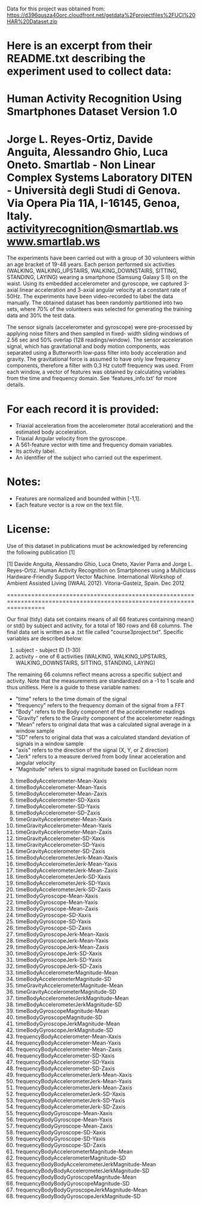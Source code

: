 Data for this project was obtained from: 
https://d396qusza40orc.cloudfront.net/getdata%2Fprojectfiles%2FUCI%20HAR%20Dataset.zip

Here is an excerpt from their README.txt describing the experiment used to collect data:
========================================================================================================================
Human Activity Recognition Using Smartphones Dataset
Version 1.0
==================================================================
Jorge L. Reyes-Ortiz, Davide Anguita, Alessandro Ghio, Luca Oneto.
Smartlab - Non Linear Complex Systems Laboratory
DITEN - Università degli Studi di Genova.
Via Opera Pia 11A, I-16145, Genoa, Italy.
activityrecognition@smartlab.ws
www.smartlab.ws
==================================================================

The experiments have been carried out with a group of 30 volunteers within an age bracket of 19-48 years. Each person 
performed six activities (WALKING, WALKING_UPSTAIRS, WALKING_DOWNSTAIRS, SITTING, STANDING, LAYING) wearing a smartphone 
(Samsung Galaxy S II) on the waist. Using its embedded accelerometer and gyroscope, we captured 3-axial linear acceleration 
and 3-axial angular velocity at a constant rate of 50Hz. The experiments have been video-recorded to label the data 
manually. The obtained dataset has been randomly partitioned into two sets, where 70% of the volunteers was selected for 
generating the training data and 30% the test data. 

The sensor signals (accelerometer and gyroscope) were pre-processed by applying noise filters and then sampled in fixed-
width sliding windows of 2.56 sec and 50% overlap (128 readings/window). The sensor acceleration signal, which has 
gravitational and body motion components, was separated using a Butterworth low-pass filter into body acceleration and 
gravity. The gravitational force is assumed to have only low frequency components, therefore a filter with 0.3 Hz cutoff 
frequency was used. From each window, a vector of features was obtained by calculating variables from the time and frequency 
domain. See 'features_info.txt' for more details. 

For each record it is provided:
======================================
- Triaxial acceleration from the accelerometer (total acceleration) and the estimated body acceleration.
- Triaxial Angular velocity from the gyroscope. 
- A 561-feature vector with time and frequency domain variables. 
- Its activity label. 
- An identifier of the subject who carried out the experiment.

Notes: 
======
- Features are normalized and bounded within [-1,1].
- Each feature vector is a row on the text file.

License:
========
Use of this dataset in publications must be acknowledged by referencing the following publication [1] 

[1] Davide Anguita, Alessandro Ghio, Luca Oneto, Xavier Parra and Jorge L. Reyes-Ortiz. Human Activity Recognition on 
Smartphones using a Multiclass Hardware-Friendly Support Vector Machine. International Workshop of Ambient Assisted Living 
(IWAAL 2012). Vitoria-Gasteiz, Spain. Dec 2012

=======================================================================================================================


Our final (tidy) data set contains means of all 66 features containing mean() or std() by subject and activity, for a 
total of 180 rows and 68 columns.  The final data set is written as a .txt file called "course3project.txt".  Specific 
variables are described below:

1) subject	- subject ID (1-30)
2) activity - one of 6 activities (WALKING, WALKING_UPSTAIRS, WALKING_DOWNSTAIRS, SITTING, STANDING, LAYING)

The remaining 66 columns reflect means across a specific subject and activity.  Note that the measurements are standardized 
on a -1 to 1 scale and thus unitless.  Here is a guide to these variable names:
 - "time" refers to the time domain of the signal
 - "frequency" refers to the frequency domain of the signal from a FFT
 - "Body" refers to the Body component of the accelerometer readings
 - "Gravity" refers to the Gravity component of the accelerometer readings
 - "Mean" refers to original data that was a calculated signal average in a window sample
 - "SD" refers to original data that was a calculated standard deviation of signals in a window sample
 - "axis" refers to the direction of the signal (X, Y, or Z direction)
 - "Jerk" refers to a measure derived from body linear acceleration and angular velocity
 - "Magnitude" refers to signal magnitude based on Euclidean norm
3) timeBodyAccelerometer-Mean-Xaxis	
4) timeBodyAccelerometer-Mean-Yaxis	
5) timeBodyAccelerometer-Mean-Zaxis	
6) timeBodyAccelerometer-SD-Xaxis	
7) timeBodyAccelerometer-SD-Yaxis	
8) timeBodyAccelerometer-SD-Zaxis	
9) timeGravityAccelerometer-Mean-Xaxis	
10) timeGravityAccelerometer-Mean-Yaxis	
11) timeGravityAccelerometer-Mean-Zaxis	
12) timeGravityAccelerometer-SD-Xaxis	
13) timeGravityAccelerometer-SD-Yaxis	
14) timeGravityAccelerometer-SD-Zaxis	
15) timeBodyAccelerometerJerk-Mean-Xaxis	
16) timeBodyAccelerometerJerk-Mean-Yaxis	
17) timeBodyAccelerometerJerk-Mean-Zaxis	
18) timeBodyAccelerometerJerk-SD-Xaxis	
19) timeBodyAccelerometerJerk-SD-Yaxis	
20) timeBodyAccelerometerJerk-SD-Zaxis	
21) timeBodyGyroscope-Mean-Xaxis	
22) timeBodyGyroscope-Mean-Yaxis	
23) timeBodyGyroscope-Mean-Zaxis	
24) timeBodyGyroscope-SD-Xaxis	
25) timeBodyGyroscope-SD-Yaxis	
26) timeBodyGyroscope-SD-Zaxis	
27) timeBodyGyroscopeJerk-Mean-Xaxis	
28) timeBodyGyroscopeJerk-Mean-Yaxis	
29) timeBodyGyroscopeJerk-Mean-Zaxis	
30) timeBodyGyroscopeJerk-SD-Xaxis	
31) timeBodyGyroscopeJerk-SD-Yaxis	
32) timeBodyGyroscopeJerk-SD-Zaxis	
33) timeBodyAccelerometerMagnitude-Mean	
34) timeBodyAccelerometerMagnitude-SD	
35) timeGravityAccelerometerMagnitude-Mean	
36) timeGravityAccelerometerMagnitude-SD	
37) timeBodyAccelerometerJerkMagnitude-Mean	
38) timeBodyAccelerometerJerkMagnitude-SD	
39) timeBodyGyroscopeMagnitude-Mean	
40) timeBodyGyroscopeMagnitude-SD	
41) timeBodyGyroscopeJerkMagnitude-Mean	
42) timeBodyGyroscopeJerkMagnitude-SD	
43) frequencyBodyAccelerometer-Mean-Xaxis	
44) frequencyBodyAccelerometer-Mean-Yaxis	
45) frequencyBodyAccelerometer-Mean-Zaxis	
46) frequencyBodyAccelerometer-SD-Xaxis	
47) frequencyBodyAccelerometer-SD-Yaxis	
48) frequencyBodyAccelerometer-SD-Zaxis	
49) frequencyBodyAccelerometerJerk-Mean-Xaxis	
50) frequencyBodyAccelerometerJerk-Mean-Yaxis	
51) frequencyBodyAccelerometerJerk-Mean-Zaxis	
52) frequencyBodyAccelerometerJerk-SD-Xaxis	
53) frequencyBodyAccelerometerJerk-SD-Yaxis	
54) frequencyBodyAccelerometerJerk-SD-Zaxis	
55) frequencyBodyGyroscope-Mean-Xaxis	
56) frequencyBodyGyroscope-Mean-Yaxis	
57) frequencyBodyGyroscope-Mean-Zaxis	
58) frequencyBodyGyroscope-SD-Xaxis	
59) frequencyBodyGyroscope-SD-Yaxis	
60) frequencyBodyGyroscope-SD-Zaxis	
61) frequencyBodyAccelerometerMagnitude-Mean	
62) frequencyBodyAccelerometerMagnitude-SD	
63) frequencyBodyBodyAccelerometerJerkMagnitude-Mean	
64) frequencyBodyBodyAccelerometerJerkMagnitude-SD	
65) frequencyBodyBodyGyroscopeMagnitude-Mean	
66) frequencyBodyBodyGyroscopeMagnitude-SD	
67) frequencyBodyBodyGyroscopeJerkMagnitude-Mean	
68) frequencyBodyBodyGyroscopeJerkMagnitude-SD

